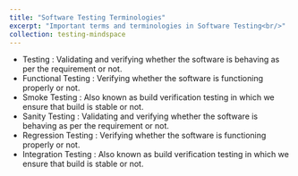 ```yaml
---
title: "Software Testing Terminologies"
excerpt: "Important terms and terminologies in Software Testing<br/>"
collection: testing-mindspace
---
```


* Testing : Validating and verifying whether the software is behaving as per the requirement or not.
* Functional Testing : Verifying whether the software is functioning properly or not.
* Smoke Testing : Also known as build verification testing in which we ensure that build is stable or not. 
* Sanity Testing : Validating and verifying whether the software is behaving as per the requirement or not.
* Regression Testing : Verifying whether the software is functioning properly or not.
* Integration Testing : Also known as build verification testing in which we ensure that build is stable or not. 
